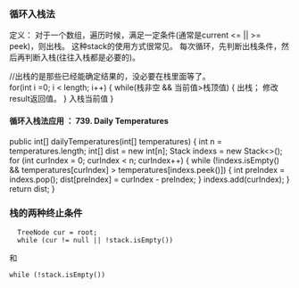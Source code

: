 ### 循环入栈法
  定义： 对于一个数组，遍历时候，满足一定条件(通常是current <= || >= peek)，则出栈。
  这种stack的使用方式很常见。
  每次循环，先判断出栈条件，然后再判断入栈(往往入栈都是必要的)。
  
  
  //出栈的是那些已经能确定结果的，没必要在栈里面等了。  
  for(int i =0; i < length; i++) {
    while(栈非空 && 当前值>栈顶值) {
        出栈；
        修改result返回值。
    }
   入栈当前值
  }
  
#### 循环入栈法应用 ： 739. Daily Temperatures
public int[] dailyTemperatures(int[] temperatures) {
    int n = temperatures.length;
    int[] dist = new int[n];
    Stack<Integer> indexs = new Stack<>();
    for (int curIndex = 0; curIndex < n; curIndex++) {
        while (!indexs.isEmpty() && temperatures[curIndex] > temperatures[indexs.peek()]) {
            int preIndex = indexs.pop();
            dist[preIndex] = curIndex - preIndex;
        }
        indexs.add(curIndex);
    }
    return dist;
}


###  栈的两种终止条件
```
  TreeNode cur = root;
  while (cur != null || !stack.isEmpty()) 
```
和
```
while (!stack.isEmpty()) 
```